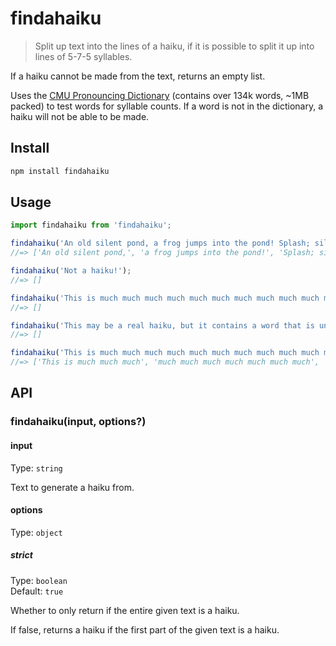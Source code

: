 # findahaiku

> Split up text into the lines of a haiku, if it is possible to split it up into lines of 5-7-5 syllables.

If a haiku cannot be made from the text, returns an empty list.

Uses the [CMU Pronouncing Dictionary]() (contains over 134k words, ~1MB packed) to test words for syllable counts. If a word is not in the dictionary, a haiku will not be able to be made.

## Install

```sh
npm install findahaiku
```

## Usage

```js
import findahaiku from 'findahaiku';

findahaiku('An old silent pond, a frog jumps into the pond! Splash; silence - again...');
//=> ['An old silent pond,', 'a frog jumps into the pond!', 'Splash; silence - again...']

findahaiku('Not a haiku!');
//=> []

findahaiku('This is much much much much much much much much much much much much much much much much much much much much too long to be a haiku.');
//=> []

findahaiku('This may be a real haiku, but it contains a word that is unknnnooooowwwwnnn!');
//=> []

findahaiku('This is much much much much much much much much much much much much much much much much much much much much too long to be a haiku.', { strict: false });
//=> ['This is much much much', 'much much much much much much much', 'much much much much much']
```

## API

### findahaiku(input, options?)

#### input

Type: `string`

Text to generate a haiku from.

#### options

Type: `object`

##### strict

Type: `boolean`\
Default: `true`

Whether to only return if the entire given text is a haiku.

If false, returns a haiku if the first part of the given text is a haiku.
